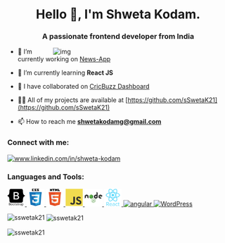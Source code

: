 

<h1 align="center">Hello 👋, I'm Shweta Kodam.</h1>
<h3 align="center">A passionate frontend developer from India</h3>

<img align="right" width="400px" src="https://i.pinimg.com/originals/e7/26/c7/e726c74ac081eed50feee1433d12c998.gif" alt="img" />



- 🔭 I’m currently working on [News-App](https://github.com/sSwetaK21/News-App)

- 🌱 I’m currently learning **React JS**

- 👯 I have collaborated on [CricBuzz Dashboard](https://github.com/sSwetaK21/CricBuzz-dashboard)

- 👨‍💻 All of my projects are available at [https://github.com/sSwetaK21](https://github.com/sSwetaK21)

- 📫 How to reach me **shwetakodamg@gmail.com**

<h3 align="left">Connect with me:</h3>
<p align="left">
<a href="https://linkedin.com/in/www.linkedin.com/in/shweta-kodam" target="blank"><img align="center" src="https://raw.githubusercontent.com/rahuldkjain/github-profile-readme-generator/master/src/images/icons/Social/linked-in-alt.svg" alt="www.linkedin.com/in/shweta-kodam" height="30" width="40" /></a>
</p>

<h3 align="left">Languages and Tools:</h3>
<p align="left"> <a href="https://getbootstrap.com" target="_blank" rel="noreferrer"> <img src="https://raw.githubusercontent.com/devicons/devicon/master/icons/bootstrap/bootstrap-plain-wordmark.svg" alt="bootstrap" width="40" height="40"/> </a> <a href="https://www.w3schools.com/css/" target="_blank" rel="noreferrer"> <img src="https://raw.githubusercontent.com/devicons/devicon/master/icons/css3/css3-original-wordmark.svg" alt="css3" width="40" height="40"/> </a> <a href="https://www.w3.org/html/" target="_blank" rel="noreferrer"> <img src="https://raw.githubusercontent.com/devicons/devicon/master/icons/html5/html5-original-wordmark.svg" alt="html5" width="40" height="40"/> </a> <a href="https://developer.mozilla.org/en-US/docs/Web/JavaScript" target="_blank" rel="noreferrer"> <img src="https://raw.githubusercontent.com/devicons/devicon/master/icons/javascript/javascript-original.svg" alt="javascript" width="40" height="40"/> </a> <a href="https://nodejs.org" target="_blank" rel="noreferrer"> <img src="https://raw.githubusercontent.com/devicons/devicon/master/icons/nodejs/nodejs-original-wordmark.svg" alt="nodejs" width="40" height="40"/> </a> <a href="https://reactjs.org/" target="_blank" rel="noreferrer"> <img src="https://raw.githubusercontent.com/devicons/devicon/master/icons/react/react-original-wordmark.svg" alt="react" width="40" height="40"/> </a><a href="https://angular.io/" target="_blank" rel="noreferrer">
  <img src="https://angular.io/assets/images/logos/angular/angular.svg" alt="angular" width="40" height="40"/>
</a>
<a href="https://wordpress.org/" target="_blank" rel="noreferrer">
  <img src="https://www.google.com/url?sa=i&url=https%3A%2F%2Fen.wikipedia.org%2Fwiki%2FWordPress.com&psig=AOvVaw2Ehn6qXXkKBqSmcJ3XbQhL&ust=1708423211790000&source=images&cd=vfe&opi=89978449&ved=0CBEQjRxqFwoTCPCl2fSRt4QDFQAAAAAdAAAAABAD" alt="WordPress" width="40" height="40"/>
</a>

 </p>

<p><img align="left" src="https://github-readme-stats.vercel.app/api/top-langs?username=sswetak21&show_icons=true&locale=en&layout=compact" alt="sswetak21" /></p>

<p>&nbsp;<img align="center" src="https://github-readme-stats.vercel.app/api?username=sswetak21&show_icons=true&locale=en" alt="sswetak21" /></p>

<p><img align="center" src="https://github-readme-streak-stats.herokuapp.com/?user=sswetak21&" alt="sswetak21" /></p>

